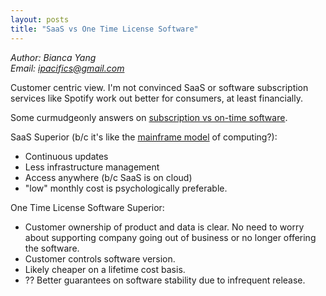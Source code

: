 ```yaml
---
layout: posts
title: "SaaS vs One Time License Software"
---
```

*Author: Bianca Yang*<br>
*Email: <a href="mailto:ipacifics@gmail.com?subject=Hello from the XDRT Blog">ipacifics@gmail.com</a>*<br>

Customer centric view. I'm not convinced SaaS or software subscription services
like Spotify work out better for consumers, at least financially.

Some curmudgeonly answers on [subscription vs on-time
software](https://ask.slashdot.org/story/19/08/04/2325243/ask-slashdot-do-you-prefer-one-time-purchases-or-saas-subscriptions).

SaaS Superior (b/c it's like the [mainframe model](https://ask.slashdot.org/comments.pl?sid=14504218&cid=59039620) of computing?):
* Continuous updates
* Less infrastructure management
* Access anywhere (b/c SaaS is on cloud)
* "low" monthly cost is psychologically preferable.

One Time License Software Superior:
* Customer ownership of product and data is clear. No need to worry about
supporting company going out of business or no longer offering the software.
* Customer controls software version.
* Likely cheaper on a lifetime cost basis.
* ?? Better guarantees on software stability due to infrequent release.
